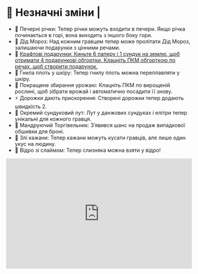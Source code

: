 # 🔰 Незначні зміни |

- 🌊 Печерні річки: Тепер річки можуть входити в печери. Якщо річка починається в горі, вона виходить з іншого боку гори.
- 🎅 Дід Мороз: Над кожним гравцем тепер може пролітати Дід Мороз, залишаючи подарунки з цінними речами.
- 🎁 [<u>Крафтові подарунки</u>: Киньте 6 паперу і 1 сундук на землю, щоб отримати 4 подарункові обгортки. Клацніть ПКМ обгорткою по речах, щоб створити подарунок.](https://youtu.be/DVzqb0qLwMg?si=rmo2WzqWtr70iR-D)
- 🧴 Гнила плоть у шкіру: Тепер гнилу плоть можна переплавляти у шкіру.
- 🌾 Покращене збирання урожаю: Клацніть ПКМ по вирощеній рослині, щоб зібрати врожай і автоматично посадити її знову.
- ⚡️ Дорожки дають прискорення: Створені дорожки тепер додають швидкість 2.
- 🎒 Окремий сундуковий лут: Лут у данжових сундуках і елітри тепер унікальні для кожного гравця.
- 🛒 Мандруючий Торгівельник: Зʼявився шанс на продаж випадкової обшивки для броні.
- 🦇 Злі кажани: Тепер кажани можуть кусати гравців, але лише один укус на людину.
- 🐌 Відро зі слаймом: Тепер слизняка можна взяти у відро!

<div style="max-width: 540px; margin: 0 auto;"><iframe width="100%" height="300px" src="https://www.youtube.com/embed/DVzqb0qLwMg?si=iN3rJfgQzHoIeCDb" title="YouTube video player" frameborder="0" allow="accelerometer; autoplay; clipboard-write; encrypted-media; gyroscope; picture-in-picture; web-share" referrerpolicy="strict-origin-when-cross-origin" allowfullscreen></iframe></div>
